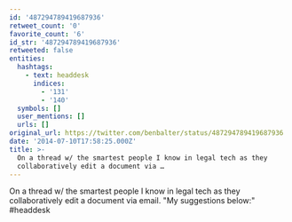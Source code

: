 ```yaml
---
id: '487294789419687936'
retweet_count: '0'
favorite_count: '6'
id_str: '487294789419687936'
retweeted: false
entities:
  hashtags:
    - text: headdesk
      indices:
        - '131'
        - '140'
  symbols: []
  user_mentions: []
  urls: []
original_url: https://twitter.com/benbalter/status/487294789419687936
date: '2014-07-10T17:58:25.000Z'
title: >-
  On a thread w/ the smartest people I know in legal tech as they
  collaboratively edit a document via …
---
```


On a thread w/ the smartest people I know in legal tech as they collaboratively edit a document via email. "My suggestions below:" #headdesk